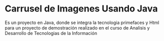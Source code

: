 # Carrusel de Imagenes Usando Java
Es un proyecto en Java, donde se integra la tecnologia primefaces y Html para un proyecto de demostración realizado en el curso de Analisis y Desarrollo de Tecnologias de la Información
